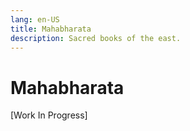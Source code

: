 ```yaml
---
lang: en-US
title: Mahabharata
description: Sacred books of the east.
---
```


# Mahabharata
[Work In Progress]